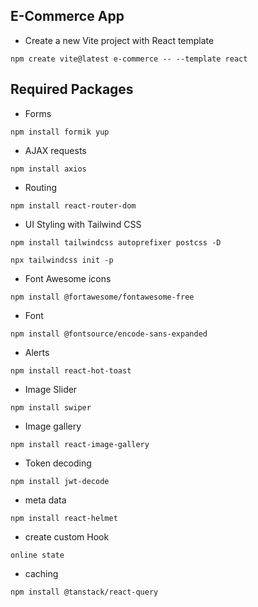 
## E-Commerce App

 
- Create a new Vite project with React template

`npm create vite@latest e-commerce -- --template react`

## Required Packages 

- Forms

`npm install formik yup`

- AJAX requests

`npm install axios`

- Routing

`npm install react-router-dom`

- UI Styling with Tailwind CSS

`npm install tailwindcss autoprefixer postcss -D`

`npx tailwindcss init -p`

- Font Awesome icons

`npm install @fortawesome/fontawesome-free`

- Font

`npm install @fontsource/encode-sans-expanded`

- Alerts

`npm install react-hot-toast`

- Image Slider

`npm install swiper`

- Image gallery

`npm install react-image-gallery`

- Token decoding

`npm install jwt-decode`

- meta data

`npm install react-helmet`

- create custom Hook

`online state`

- caching

`npm install @tanstack/react-query`
